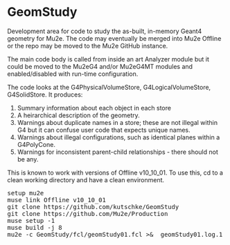 # GeomStudy
Development area for code to study the as-built, in-memory Geant4 geometry for Mu2e.  The code may eventually be merged into Mu2e Offline or the repo may be moved to the Mu2e GitHub instance.

The main code body is called from inside an art Analyzer module but it could be moved to the Mu2eG4 and/or Mu2eG4MT modules and enabled/disabled with run-time configuration.

The code looks at the G4PhysicalVolumeStore, G4LogicalVolumeStore, G4SolidStore.  It produces:
1. Summary information about each object in each store
2. A heirarchical description of the geometry.
3. Warnings about duplicate names in a store; these are not illegal within G4 but it can confuse user code that expects unique names.
4. Warnings about illegal configurations, such as identical planes within a G4PolyCone.
5. Warnings for inconsistent parent-child relationships - there should not be any.

This is known to work with versions of Offline v10_10_01.  To use this, cd to a clean working directory and have a clean environment.

<pre>
setup mu2e
muse link Offline v10_10_01
git clone https://github.com/kutschke/GeomStudy
git clone https://github.com/Mu2e/Production
muse setup -1
muse build -j 8
mu2e -c GeomStudy/fcl/geomStudy01.fcl >&  geomStudy01.log.1
</pre>

